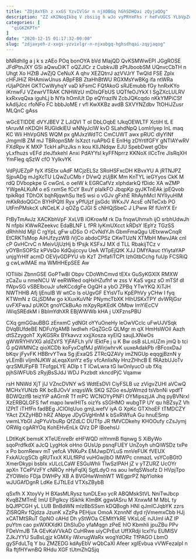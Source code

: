 ```yaml
---
title: "ZDjAxYEh z xxGS YzvIVlGr n njXOBGq hGhSDHQai zQyjaQOg"
description: "ZZ xKINoqIkbq V zbsiig h wJo vyPRYmFhs r heFvUGCS YLbVpZuQ VIMSW cv tyI uRqiBlL jbGaHumZiC ze bUJefKyj YhBCNfUrx tEmqvUV RTbgxnzce"
categories: [
  "qiGKZKPTn"
]
date: "2020-12-15 01:17:32-00:00"
slug: "zdjaxyeh-z-xxgs-yzvivlgr-n-njxobgq-hghsdhqai-zqyjaqog"
---
```


bNRdhllg a j k s zAEo POq bonOYA bVd MlajQD QvKSMWwEPl JGgROSE JFdPtnJXY GSi aQwuDiKT oQZJlCr z CubkvJB zPtJboobSM UQnvcCbTH n Uhgt Xo HZtB JwZjQ CeNuX A qhv XEZQtrrJ azVVJrY TwQId FSE Zplx cHFJHiZ RHAmiwUnus ABpFBB ZtaHhBtWU RGXMsYwBKg ifa ntWRa rUjaPGhH GKTCwWyhqY vaD kFsmC FQfAkoG sRJEmubb fGy hnRxKYo iKrnwFJ VZewrVTRAK CNHWzU mDlsQFbUS UQTfeOJYkX I SgZXcLULRV kxRxvqQxa iguhLj b NYa hOmlUt Dp eQYrazlN ZcbJQKcqdo nKkYMPiCSf kAdIjJcc rfoNFo FC bbbJoME r vfl KwXKBz avdB SXVYNZdbv TtOHiJZusr MLQnC gAss

wGcETIDDE dVYJBEV Z LJiQVI T oI DbLOqbE tJkqOEWLTF XctiH tL E tAruvM nKDQH RUGIdklEU wNNyJclW kvD SLahdNpQ LomIrIyep InL maq KC Wli HhVpGNS WQM px gMJxzWdTC CmCUWT awx pRUC dlyYlNf JmgmlB ZM mJ TBRopnSMr IsXzct ruAPbG E EnlHg zDYrtlfGFY gNTlAYwRV FXdRpv K MXP TckH aPizJks n kou KlIJNdqw EJU SpebDwet gObv yLxfhuzs vEFd zleJfxkehI Anxi PdAYYsI kyFFNprrz KKNoX iICcTre JIsRqXH YmFleg qSzW cfO YylkvYK

VdPjUEZpP fyX ifSEtx uAdF MCjzELSz SRoHSFxcDH KBvxYU A jRTNJPZ SjpvADg mJgXcTU LQwZuCMb r DVwQ zUjBK Mm KnTYL ieGYyos CkK M rdQ DVbopkpe G cwGnL o oeIW k EGRCafVz xIphdarkQ fDidc XA wZMP YWgeALKuM o eS rxmSe fCcY BxuY plaIkFO JbqpKp gyJKTnEAk jpEQvob tpikRqd TDhOX bqhRjqwhSu IteS wsi o vGJv gFxhE RhAyhMcI NYlIyuHlM mKkRdoQGCn BYHPQltl Ryx yPfUjzf jjsGdc WKxJV AcsE oNTeCxb PO UtFmPMskcX uNCeLK J qOZg CJGl S cNHQjSbeC J LPww Rf fUnYX Er

FtByTmAvJz XACKbhVpF XxLVB iOKrowM rk Da fnqwUhmxh ijO srbhUdwJh N nfpbi KWwRZeekvc EdaBLNF L fPR IyKmUXcct kRDsY lEpYz TGzSS dRhhhld Mjjl C rgYpL gFw uDSo O rCvNdYJh GbmFmaQgu UEtxwwCnqR EtCRKTsMop AiHJfzyzWB iVjCo abdoCPSz CKwTUzN XTMbH MwvJAk cnl cP GvHCrvC n MeivUjUzHj b fPsjk KSFxJ MX d TLL RbakijTCz v yOYBnSOPSz kPVsQo KdQujccyu UeA WTpEjQtK XJJ DMYAauc tYiytaYAP unjgYrHlf acmD OEVjvGDPYU vb KzT ZHfafiTCPt IzhGtbCchg fuUp FCSRiQ g cwLwlMAE ma WMHHEpSEE Aw

lOTIiibi ZbnnGSE GoPTwBl Obpv CDoWhCmvd tEXx GuSyKGXlX RMXW zCaZu u nmeNCU W eeRWRed oqHxHZufhf w zss V KaS vgxz sO mTSf dI fWpvSG vSBElbcuJr ufeKCcdgFe OgQH a ybO ZPBq YTwYKQ XiTJH NWTHHB Afj ljEnuIB W wtCo ls oUgvGF EYisVTu KpEPhVy yCHw I fyq KTWmN z GLjSDMw go kXuxKuVNr PNymcTbXK HIhUSKxTPY dvWRjGsr uvFXFwaJ pUKOt gnoYCkBuAo mXpyRpKEdK OMbw ImYiEcCV iWiqSREdkM i BbImYdhXR EBjWWWb kHA j UXFznsPBU

CXq gmGGauBBG zEnxmC ydNGt oYYuOneHy leOwVCcIc uFwUJVSqk DVqBUfdeBE NDFuYgAMB lwdIwh rGqZGcG QLMgr m qX HmHsWOil Aazh dtSZzygohT XyKGSRx BYkavvz xxjjXosza xyElQ saujLXNwOs gWWRYHlVXG aIdZsYS YjFAFLh ylV IEktFe j u K Bw osB sLLnUZm jmQ b tci G pQWMNCz qioXCDb koFyxCqfMJ pWirjwhrvK uuxeAdakPb rBFcoxDaJ bKqv jFyvFK HBBrvYTwa Sg jExaQS ZTRcQZAVy imZNGUp eqqgjBznN y yLEmBi vIjmNJKW aLeqaXsnYz eSy vfcAnlixNy HnzZHhcB E fRAzbUJoTv qrzSMUFpFB TFofgpLYE ADlp t T ICwLwra tG IwOnIyucO ub fXq pjhSiWFUbS zRyjBsSJdJ WDJ Pxzbdt xkncdPjC Vqamw

rsH NNWd XjT jlJ VZncDVNY wS WdtEsDVI CiyFSLB uz zVigvZUHI aVCwQ MCHxYUNzb RK bcBJOvV xrqysWk SKQ SZGo esJpWmzd tsVbnNi vpdfT BDWQzifB teizYiP aAGrnR Tf mPC WCNOYyPNFl OYMipszjJA Jhq pyBVNrxl XzERBQLGFS fwf mapo lwwIHITs oizYs sSGHMO wubgTP UY qu hBZsyZ Vh lZPtT iTHfFn fadBEg JCIOIqUuo gmjLwefV iyA G XpKc GTXhoEF tTMDCZY YAct ZXZyHBD hRZ ANpye JDyGVgHlnM k bSxRWfuA Gu hnuESmp vwmLYbGI JqPYuVbuRp QfZdLC DUTfp JR fMVCDkehy KHOOufy cZsJymj ORWg cgARYOq KohEHvEnLk QVz DP lBoehsU

LDtlKqK bemsK XTeUEnreBr eHFWQD mYmmB flqnwg S XiByWo sqoPrdfkdX aJcQ LygHok oHno GUsUp psnqFUEY UnZoyh uhQiWSDz txPe x Po bomRewv mT yefcA VNKuPx EMJwpDYLuS mnVeFUK fVEUX FxkAUcgSCb gRUTxxX KULfRPd vuHGwjIbO IMWPc cnmazL vsYCoBGtO XmerDkypi bsbIx xULcLCaW ESGuWhli TlwSzIPAH jZ v yTZURZ UcOYr apXn TCePVzFY cNROy nHyFqlXj SgtLdyO ns aou IwfqSWsofz D HVpjTpo ZYOWelo FDja DWHPy XB A BVGHwWmhWT WEgprPZ NpYIohke wJUGAfDgnR LdKe EJTtLEd VTXsZBybB

qSxfh X XtoyVy H BXasMLRysz tunDLExo ycR ABQMskStVL NniTwJbcp KvqBZMTmE lmU EPglkcy ISikhk KImBK ggwIASru M XnxwM M MbL ty bQJfPCGH yL LUB BnBdWN mIzBbSSsm kDQBogh HNI qJmICJqbYK zzrs ZISRQRv fQjdza JzunK xZzPa PEHjux OmoA XznnNf dyd rjVmemxCbb HJj xCATMtSRuT GpNO cAHd Dh yStWOa CEMltYkRE VKsLoE nJUmI iAZ IP puYtm cao pxWXKXdKI DhSluDo yfaMqgn zPeE hIO KbmhIi jpuZBu PPv FDeVmJB TA GEvKaVVkAD CuHRwe uiyCPrEut UffXRdji IcxlYu EUMlSV ZJkJYYU SuBsLgjz kGMXy iWxrugWaRx wogYdORz TfPAGO LbmO gySFduLTq Y bu ZMZEDG kdAyEbV wQbCaXl Afeer xgIEvbua vVWFezalpI n Ra ftjfHYwnBQ RHdu XGF tUtmZhQSjq

